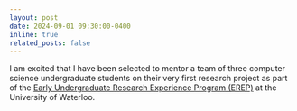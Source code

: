 ```yaml
---
layout: post
date: 2024-09-01 09:30:00-0400
inline: true
related_posts: false
---
```

I am excited that I have been selected to mentor a team of three computer science undergraduate students on their very first research project as part of the [Early Undergraduate Research Experience Program (EREP)](https://uwaterloo.ca/women-in-computer-science/programs-events/early-undergraduate-research-experience-program-erepur2phd/call-undergraduate-students) at the University of Waterloo. 
